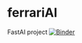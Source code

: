 # ferrariAI
FastAI project
[![Binder](https://mybinder.org/badge_logo.svg)](https://mybinder.org/v2/gh/athith-g/ferrariAI/HEAD?filepath=voila%2Frender%2FFerrariApp.ipynb)
